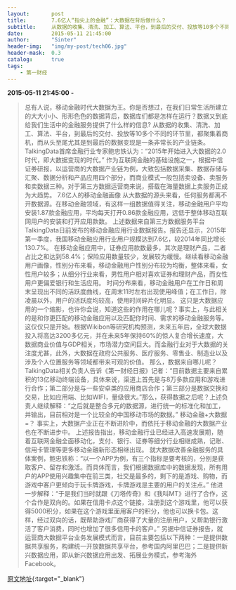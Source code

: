 ```yaml
---
layout:       post
title:        7.6亿人“指尖上的金融”：大数据在背后做什么？
subtitle:     从数据的收集、清洗、加工、算法、平台，到最后的交付、投放等10多个不同的环节里面，都聚集着商机，而从头至尾尤其是到最后的数据变现是一条非常长的产业链条。
date:         2015-05-11 21:45:00
author:       "Sinter"
header-img:   "img/my-post/tech06.jpg"
header-mask:  0.3
catalog:      true
tags:
    - 第一财经
---
```


**2015-05-11 21:45:00**  **-**

> 总有人说，移动金融时代大数据为王。你是否想过，在我们日常生活所建立的大大小小、形形色色的数据背后，数据库们都是怎样在运行？数据又到底给我们生活中的金融服务提供了什么样的信息?
从数据的收集、清洗、加工、算法、平台，到最后的交付、投放等10多个不同的环节里，都聚集着商机，而从头至尾尤其是到最后的数据变现是一条非常长的产业链条。
TalkingData首席金融行业专家鲍忠铁认为：“2015年开始进入大数据的2.0时代，即大数据变现的时代。”
作为互联网金融的基础设施之一，根据中信证券研报，以运营商的大数据产业链为例，大致包括数据采集、数据存储与汇聚、数据分析和产品应用四个部分，而商业模式一般包括卖设备、卖服务和卖数据三种。对于第三方数据运营商来说，搭载在海量数据上卖服务正成为大趋势。
7.6亿人的移动金融画像
从大数据的源头来看，任何服务都离不开数据源。在移动金融领域，有这样一组数据值得关注，移动金融用户平均安装1.87款金融应用，平均每天打开0.86款金融应用，远低于整体移动互联网用户的安装和打开应用款数。
上述数据来自第三方数据服务平台TalkingData日前发布的移动金融应用行业数据报告。报告还显示，2015年第一季度，我国移动金融应用行业用户规模达到7.6亿，较2014年同比增长130.7%。
在移动金融应用中，证券应用款数最多，其次是理财产品，二者占比之和达到58.4%；保险应用数量较少，发展较为缓慢。继续看移动金融用户画像，性别分布来看，移动金融用户性别分布较为均衡，整体来看，女性用户较多；从细分行业来看，男性用户相对喜欢证券和理财产品，而女性用户更偏爱银行和生活应用。
时间分布来看，移动金融用户在工作日和周末呈现出不同的活跃度曲线，在周末11时左右出现使用峰值；在工作日，除凌晨以外，用户的活跃度均较高，使用时间碎片化明显。
这只是大数据应用的一个缩影，也许你会说，知道这些的作用在哪儿呢？事实上，与此相关的是和你更匹配的移动金融应用以及匹配你时间、需求的移动金融服务等。
这仅仅只是开始。根据Wikibon等研究机构预测，未来五年后，全球大数据投入将高达3200多亿元，并在未来5年保持60%的惊人复合增长速度，大数据商业价值与GDP相关，市场潜力空间巨大。而金融行业对于大数据的关注度尤甚，此外，大数据在政府公共服务、医疗服务、零售业、制造业以及涉及个人位置服务等领域都带来可观的价值。
那么，数据来自哪儿呢？TalkingData相关负责人告诉《第一财经日报》记者：“目前数据主要来自累积的13亿移动终端设备，具体来说，渠道上首先是与8万多款应用和游戏进行合作；第二部分是与一些安卓类的应用商店合作；第三部分是数据交换和交易，比如应用端、比如WIFI，量级很大。”那么，获得数据之后呢？上述负责人继续解释：“之后就是整合多元的数据源，进行统一的标准化和加工，并输出，目前相对是一个比较全的中国移动市场的数据。”
移动金融+大数据=？
事实上，大数据产业正在不断进阶中，而依托于移动金融的大数据产业也在不断进步中。
上述报告指出，移动金融行业已经进入高速发展期，随着互联网金融全面移动化，支付、银行、证券等细分行业相继成熟，记账、信用卡管理等更多移动金融新形态相继出现。
就大数据改善金融服务的具体案例，鲍忠铁称：“以一个APP为例，有三个指标是要考核的，分别是获取客户、留存和激活。而具体而言，我们根据数据库中的数据发现，所有用户的APP使用兴趣集中在前三类，社交是最多的，剩下的是游戏、购物，而游戏中客户更倾向于玩卡牌游戏，卡牌游戏是主要的用户的关注点。”
他进一步解释：“于是我们当时就跟《刀塔传奇》和《我叫MT》进行了合作，这个合作是双向的。如果在信用卡点这个链接，注册到这个游戏里，他可以获得5000积分，如果在这个游戏里面用客户的积分，他也可以换卡包。这样，经过双向的话，既帮助游戏厂商获得了大量的注册用户，又帮助银行激活了客户消费，同时也增加了很多信用卡的客户。”
另据中信证券报告，就运营商大数据平台业务发展模式而言，目前主要包括以下两种：一是提供数据共享服务，构建统一开放数据共享平台，参考国内阿里巴巴；二是提供新兴数据应用，即从新兴数据应用出发、拓展业务模式，参考海外Facebook。


[原文地址](http://www.yicai.com/news/4616543.html){:target="_blank"}



